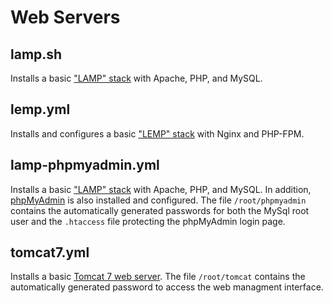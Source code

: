 Web Servers
===========


lamp.sh
---------------

Installs a basic ["LAMP" stack](https://lideploy.com/tutorials/setup-lamp-server-automatically-ubuntu-14-04-just-3-clicks/) with Apache, PHP, and MySQL.


lemp.yml
---------------

Installs and configures a basic ["LEMP" stack](https://www.digitalocean.com/community/tutorials/how-to-install-linux-nginx-mysql-php-lemp-stack-on-ubuntu-14-04) with Nginx and PHP-FPM.


lamp-phpmyadmin.yml
---------------

Installs a basic ["LAMP" stack](https://www.digitalocean.com/community/tutorials/how-to-install-linux-apache-mysql-php-lamp-stack-on-ubuntu-14-04) with Apache, PHP, and MySQL. In addition, [phpMyAdmin](https://www.digitalocean.com/community/tutorials/how-to-install-and-secure-phpmyadmin-on-ubuntu-14-04) is also installed and configured. The file `/root/phpmyadmin` contains the automatically generated passwords for both the MySql root user and the `.htaccess` file protecting the phpMyAdmin login page.


tomcat7.yml
-----------

Installs a basic [Tomcat 7 web server](https://www.digitalocean.com/community/tutorials/how-to-install-apache-tomcat-7-on-ubuntu-14-04-via-apt-get). The file `/root/tomcat` contains the automatically generated password to access the web managment interface.
